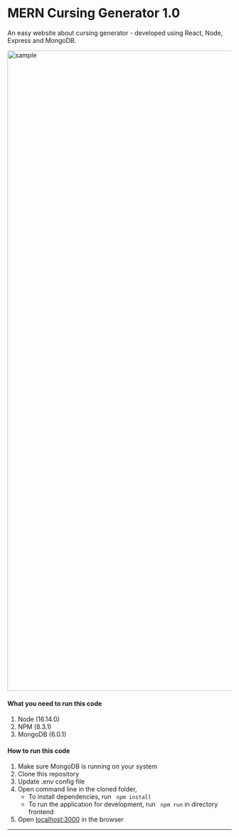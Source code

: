 # MERN Cursing Generator 1.0

An easy website about cursing generator - developed using React, Node, Express and MongoDB. 

<img width="1437" alt="sample" src="https://user-images.githubusercontent.com/86193685/198152199-d754f96f-9d7c-4355-a613-b0016f84039a.png">

#### What you need to run this code
1. Node (16.14.0)
2. NPM (8.3.1)
3. MongoDB (6.0.1)

####  How to run this code
1. Make sure MongoDB is running on your system 
2. Clone this repository
3. Update .env config file
4. Open command line in the cloned folder,
   - To install dependencies, run ```  npm install  ```
   - To run the application for development, run ```  npm run ``` in directory frontend
5. Open [localhost:3000](http://localhost:3000/) in the browser
---- 

